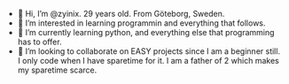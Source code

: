 - 👋 Hi, I’m @zyinix. 29 years old. From Göteborg, Sweden.  
- 👀 I’m interested in learning programmin and everything that follows. 
- 🌱 I’m currently learning python, and everything else that programming has to offer.
- 💞️ I’m looking to collaborate on EASY projects since I am a beginner still. I only code when I have sparetime for it. I am a father of 2 which makes my sparetime
scarce. 


<!---
zyinix/zyinix is a ✨ special ✨ repository because its `README.md` (this file) appears on your GitHub profile.
You can click the Preview link to take a look at your changes.
--->
